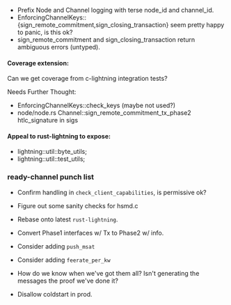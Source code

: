 
* Prefix Node and Channel logging with terse node_id and channel_id.
* EnforcingChannelKeys::{sign_remote_commitment,sign_closing_transaction}
  seem pretty happy to panic, is this ok?
* sign_remote_commitment and sign_closing_transaction return ambiguous errors (untyped).

#### Coverage extension:

Can we get coverage from c-lightning integration tests?

Needs Further Thought:

* EnforcingChannelKeys::check_keys (maybe not used?)
* node/node.rs Channel::sign_remote_commitment_tx_phase2 htlc_signature in sigs

#### Appeal to rust-lightning to expose:

* lightning::util::byte_utils;
* lightning::util::test_utils;

### ready-channel punch list

* Confirm handling in `check_client_capabilities`, is permissive ok?
* Figure out some sanity checks for hsmd.c<hsmd>

* Rebase onto latest `rust-lightning`.

* Convert Phase1 interfaces w/ Tx to Phase2 w/ info.

* Consider adding `push_msat`
* Consider adding `feerate_per_kw`
* How do we know when we've got them all?  Isn't generating the
  messages the proof we've done it?

* Disallow coldstart in prod.
